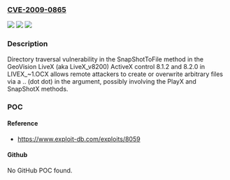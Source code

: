 ### [CVE-2009-0865](https://cve.mitre.org/cgi-bin/cvename.cgi?name=CVE-2009-0865)
![](https://img.shields.io/static/v1?label=Product&message=n%2Fa&color=blue)
![](https://img.shields.io/static/v1?label=Version&message=n%2Fa&color=blue)
![](https://img.shields.io/static/v1?label=Vulnerability&message=n%2Fa&color=brighgreen)

### Description

Directory traversal vulnerability in the SnapShotToFile method in the GeoVision LiveX (aka LiveX_v8200) ActiveX control 8.1.2 and 8.2.0 in LIVEX_~1.OCX allows remote attackers to create or overwrite arbitrary files via a .. (dot dot) in the argument, possibly involving the PlayX and SnapShotX methods.

### POC

#### Reference
- https://www.exploit-db.com/exploits/8059

#### Github
No GitHub POC found.

